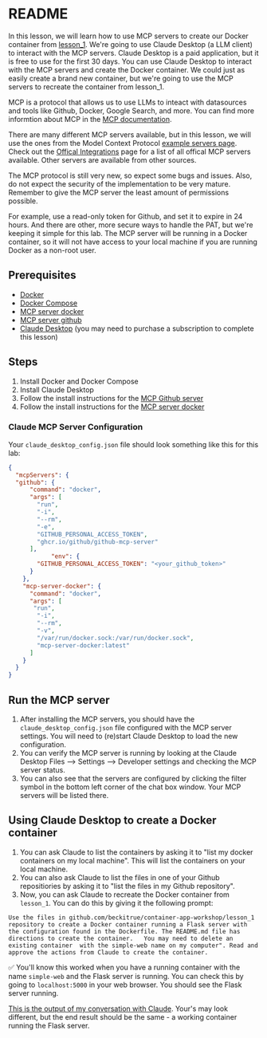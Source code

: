# README

In this lesson, we will learn how to use MCP servers to create our Docker container from [lesson_1](../lesson_1). We're going to use Claude Desktop (a LLM client) to interact with the MCP servers. Claude Desktop is a paid application, but it is free to use for the first 30 days. You can use Claude Desktop to interact with the MCP servers and create the Docker container. We could just as easily create a brand new container, but we're going to use the MCP servers to recreate the container from lesson_1. 

MCP is a protocol that allows us to use LLMs to inteact with datasources and tools like Github, Docker, Google Search, and more. You can find more informtion about MCP in the [MCP documentation](https://modelcontextprotocol.io/introduction/).

There are many different MCP servers available, but in this lesson, we will use the ones from the Model Context Protocol [example servers page](https://modelcontextprotocol.io/examples/). Check out the [Offical Integrations](https://modelcontextprotocol.io/integrations/) page for a list of all offical MCP servers available. Other servers are available from other sources.

The MCP protocol is still very new, so expect some bugs and issues. Also, do not expect the security of the implementation to be very mature. Remember to give the MCP server the least amount of permissions possible.

For example, use a read-only token for Github, and set it to expire in 24 hours. And there are other, more secure ways to handle the PAT, but we're keeping it simple for this lab. The MCP server will be running in a Docker container, so it will not have access to your local machine if you are running Docker as a non-root user.

## Prerequisites
- [Docker](https://docs.docker.com/get-docker/)
- [Docker Compose](https://docs.docker.com/compose/install/)
- [MCP server docker](https://github.com/ckreiling/mcp-server-docker)
- [MCP server github](https://github.com/github/github-mcp-server)
- [Claude Desktop](https://claude.ai/download) (you may need to purchase a subscription to complete this lesson)

## Steps
1. Install Docker and Docker Compose
1. Install Claude Desktop
1. Follow the install instructions for the [MCP Github server](https://github.com/github/github-mcp-server?tab=readme-ov-file#prerequisites)
1. Follow the install instructions for the [MCP server docker](https://github.com/ckreiling/mcp-server-docker/tree/main#install)

### Claude MCP Server Configuration

Your `claude_desktop_config.json` file should look something like this for this lab:

```json
{
  "mcpServers": {
  "github": {
      "command": "docker",
      "args": [
        "run",
        "-i",
        "--rm",
        "-e",
        "GITHUB_PERSONAL_ACCESS_TOKEN",
        "ghcr.io/github/github-mcp-server"
      ],
            "env": {
        "GITHUB_PERSONAL_ACCESS_TOKEN": "<your_github_token>"
      }
    },
    "mcp-server-docker": {
      "command": "docker",
      "args": [
       "run",
        "-i",
        "--rm",
        "-v",
        "/var/run/docker.sock:/var/run/docker.sock",
        "mcp-server-docker:latest"
      ]
    }
  }  
}
```

## Run the MCP server

1. After installing the MCP servers, you should have the `claude_desktop_config.json` file configured with the MCP server settings. You will need to (re)start Claude Desktop to load the new configuration.
1. You can verify the MCP server is running by looking at the Claude Desktop Files --> Settings --> Developer settings and checking the MCP server status.
1. You can also see that the servers are configured by clicking the filter symbol in the bottom left corner of the chat box window. Your MCP servers will be listed there.

## Using Claude Desktop to create a Docker container

1. You can ask Claude to list the containers by asking it to "list my docker containers on my local machine". This will list the containers on your local machine. 
1. You can also ask Claude to list the files in one of your Github repositiories by asking it to "list the files in my Github repository".
1. Now, you can ask Claude to recreate the Docker container from `lesson_1`. You can do this by giving it the following prompt:

``` text
Use the files in github.com/beckitrue/container-app-workshop/lesson_1 repository to create a Docker container running a Flask server with the configuration found in the Dockerfile. The README.md file has directions to create the container.   You may need to delete an existing container  with the simple-web name on my computer". Read and approve the actions from Claude to create the container.
```

:white_check_mark: You'll know this worked when you have a running container with the name `simple-web` and the Flask server is running. You can check this by going to `localhost:5000` in your web browser. You should see the Flask server running.

[This is the output of my conversation with Claude](https://claude.ai/share/6dab144b-153e-4cb4-b517-4d3dfd887853). Your's may look different, but the end result should be the same - a working container running the Flask server. 

